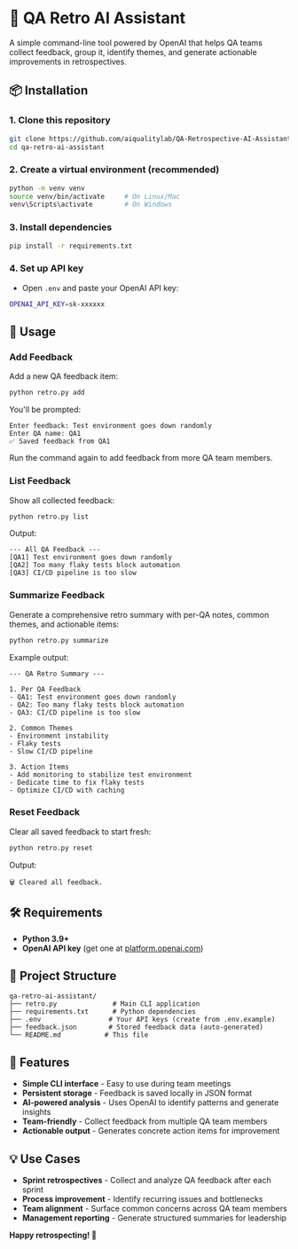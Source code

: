 # 🧪 QA Retro AI Assistant

A simple command-line tool powered by OpenAI that helps QA teams collect feedback, group it, identify themes, and generate actionable improvements in retrospectives.

## 📦 Installation

### 1. Clone this repository

```bash
git clone https://github.com/aiqualitylab/QA-Retrospective-AI-Assistant.git
cd qa-retro-ai-assistant
```

### 2. Create a virtual environment (recommended)

```bash
python -m venv venv
source venv/bin/activate     # On Linux/Mac
venv\Scripts\activate        # On Windows
```

### 3. Install dependencies

```bash
pip install -r requirements.txt
```

### 4. Set up API key

- Open `.env` and paste your OpenAI API key:

```bash
OPENAI_API_KEY=sk-xxxxxx
```

## 🚀 Usage

### Add Feedback

Add a new QA feedback item:

```bash
python retro.py add
```

You'll be prompted:

```
Enter feedback: Test environment goes down randomly
Enter QA name: QA1
✅ Saved feedback from QA1
```

Run the command again to add feedback from more QA team members.

### List Feedback

Show all collected feedback:

```bash
python retro.py list
```

Output:

```
--- All QA Feedback ---
[QA1] Test environment goes down randomly
[QA2] Too many flaky tests block automation
[QA3] CI/CD pipeline is too slow
```

### Summarize Feedback

Generate a comprehensive retro summary with per-QA notes, common themes, and actionable items:

```bash
python retro.py summarize
```

Example output:

```
--- QA Retro Summary ---

1. Per QA Feedback
- QA1: Test environment goes down randomly
- QA2: Too many flaky tests block automation  
- QA3: CI/CD pipeline is too slow

2. Common Themes
- Environment instability
- Flaky tests
- Slow CI/CD pipeline

3. Action Items
- Add monitoring to stabilize test environment
- Dedicate time to fix flaky tests
- Optimize CI/CD with caching
```

### Reset Feedback

Clear all saved feedback to start fresh:

```bash
python retro.py reset
```

Output:

```
🗑️ Cleared all feedback.
```

## 🛠 Requirements

- **Python 3.9+**
- **OpenAI API key** (get one at [platform.openai.com](https://platform.openai.com))

## 📁 Project Structure

```
qa-retro-ai-assistant/
├── retro.py              # Main CLI application
├── requirements.txt      # Python dependencies
├── .env                 # Your API keys (create from .env.example)
├── feedback.json        # Stored feedback data (auto-generated)
└── README.md           # This file
```

## 🎯 Features

- **Simple CLI interface** - Easy to use during team meetings
- **Persistent storage** - Feedback is saved locally in JSON format
- **AI-powered analysis** - Uses OpenAI to identify patterns and generate insights
- **Team-friendly** - Collect feedback from multiple QA team members
- **Actionable output** - Generates concrete action items for improvement

## 💡 Use Cases

- **Sprint retrospectives** - Collect and analyze QA feedback after each sprint
- **Process improvement** - Identify recurring issues and bottlenecks
- **Team alignment** - Surface common concerns across QA team members
- **Management reporting** - Generate structured summaries for leadership

**Happy retrospecting! 🎉**
